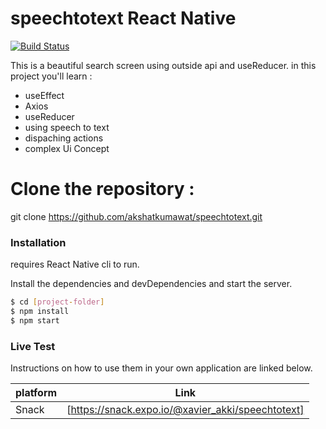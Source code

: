 # speechtotext React Native

[![Build Status](https://travis-ci.org/joemccann/dillinger.svg?branch=master)](https://github.com/akshatkumawat/speechtotext/)

This is a beautiful search screen using outside api and useReducer.
in this project you'll learn :

  - useEffect
  - Axios
  - useReducer
  - using speech to text
  - dispaching actions
  - complex Ui Concept


# Clone the repository :
git clone https://github.com/akshatkumawat/speechtotext.git


### Installation

requires React Native cli to run.

Install the dependencies and devDependencies and start the server.

```sh
$ cd [project-folder]
$ npm install
$ npm start
```

### Live Test
 Instructions on how to use them in your own application are linked below.

| platform | Link |
| ------ | ------ |
| Snack | [https://snack.expo.io/@xavier_akki/speechtotext] |



